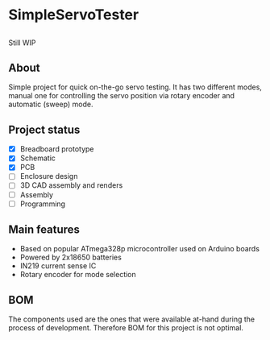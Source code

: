 # SimpleServoTester

##
Still WIP

## About
Simple project for quick on-the-go servo testing. It has two different modes, manual one for controlling the servo position via rotary encoder and automatic (sweep) mode.
 
## Project status
- [x] Breadboard prototype
- [x] Schematic
- [x] PCB
- [ ] Enclosure design
- [ ] 3D CAD assembly and renders
- [ ] Assembly
- [ ] Programming

## Main features
- Based on popular ATmega328p microcontroller used on Arduino boards
- Powered by 2x18650 batteries
- IN219 current sense IC
- Rotary encoder for mode selection

## BOM
The components used are the ones that were available at-hand during the process of development. Therefore BOM for this project is not optimal.
